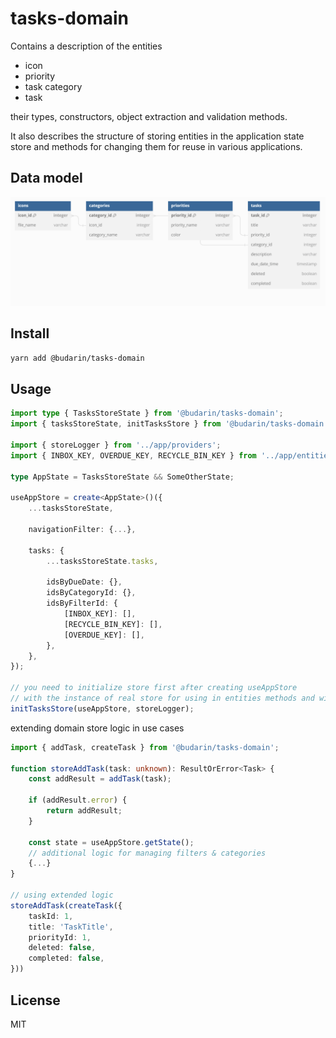 # tasks-domain

Contains a description of the entities

-   icon
-   priority
-   task category
-   task

their types, constructors, object extraction and validation methods.

It also describes the structure of storing entities in the application state store and methods for changing them for reuse in various applications.

## Data model

![Data model](data_schema.png)

## Install

```bash
yarn add @budarin/tasks-domain
```

## Usage

```ts
import type { TasksStoreState } from '@budarin/tasks-domain';
import { tasksStoreState, initTasksStore } from '@budarin/tasks-domain';

import { storeLogger } from '../app/providers';
import { INBOX_KEY, OVERDUE_KEY, RECYCLE_BIN_KEY } from '../app/entities/index.ts';

type AppState = TasksStoreState && SomeOtherState;

useAppStore = create<AppState>()({
    ...tasksStoreState,

    navigationFilter: {...},

    tasks: {
        ...tasksStoreState.tasks,

        idsByDueDate: {},
        idsByCategoryId: {},
        idsByFilterId: {
            [INBOX_KEY]: [],
            [RECYCLE_BIN_KEY]: [],
            [OVERDUE_KEY]: [],
        },
    },
});

// you need to initialize store first after creating useAppStore
// with the instance of real store for using in entities methods and with the logger for store
initTasksStore(useAppStore, storeLogger);
```

extending domain store logic in use cases

```ts
import { addTask, createTask } from '@budarin/tasks-domain';

function storeAddTask(task: unknown): ResultOrError<Task> {
    const addResult = addTask(task);

    if (addResult.error) {
        return addResult;
    }

    const state = useAppStore.getState();
    // additional logic for managing filters & categories
    {...}
}

// using extended logic
storeAddTask(createTask({
    taskId: 1,
    title: 'TaskTitle',
    priorityId: 1,
    deleted: false,
    completed: false,
}))

```

## License

MIT
